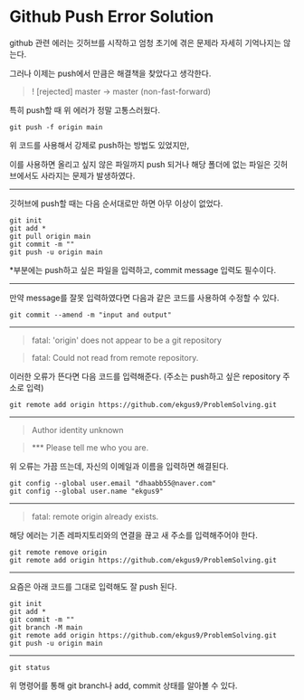 # Github Push Error Solution



github 관련 에러는 깃허브를 시작하고 엄청 초기에 겪은 문제라 자세히 기억나지는 않는다.



그러나 이제는 push에서 만큼은 해결책을 찾았다고 생각한다.



> ! [rejected]        master -> master (non-fast-forward)



특히 push할 때 위 에러가 정말 고통스러웠다. 

```
git push -f origin main
```

위 코드를 사용해서 강제로 push하는 방법도 있었지만, 



이를 사용하면 올리고 싶지 않은 파일까지 push 되거나 해당 폴더에 없는 파일은 깃허브에서도 사라지는 문제가 발생하였다.

*********

깃허브에 push할 때는 다음 순서대로만 하면 아무 이상이 없었다.

```
git init
git add *
git pull origin main
git commit -m ""
git push -u origin main
```

\*부분에는 push하고 싶은 파일을 입력하고, commit message 입력도 필수이다.

**********

만약 message를 잘못 입력하였다면 다음과 같은 코드를 사용하여 수정할 수 있다.
```
git commit --amend -m "input and output"
```

*******
>fatal: 'origin' does not appear to be a git repository



>fatal: Could not read from remote repository.



이러한 오류가 뜬다면 다음 코드를 입력해준다. (주소는 push하고 싶은 repository 주소로 입력)

```
git remote add origin https://github.com/ekgus9/ProblemSolving.git
```

************

>Author identity unknown



>\*\*\* Please tell me who you are.



위 오류는 가끔 뜨는데, 자신의 이메일과 이름을 입력하면 해결된다.

```
git config --global user.email "dhaabb55@naver.com"
git config --global user.name "ekgus9"
```

*************

> fatal: remote origin already exists.



해당 에러는 기존 레파지토리와의 연결을 끊고 새 주소를 입력해주어야 한다.

```
git remote remove origin
git remote add origin https://github.com/ekgus9/ProblemSolving.git
```

********

요즘은 아래 코드를 그대로 입력해도 잘 push 된다.

```
git init
git add *
git commit -m ""
git branch -M main
git remote add origin https://github.com/ekgus9/ProblemSolving.git
git push -u origin main
```

*********

```
git status
```

위 명령어를 통해 git branch나 add, commit 상태를 알아볼 수 있다.


